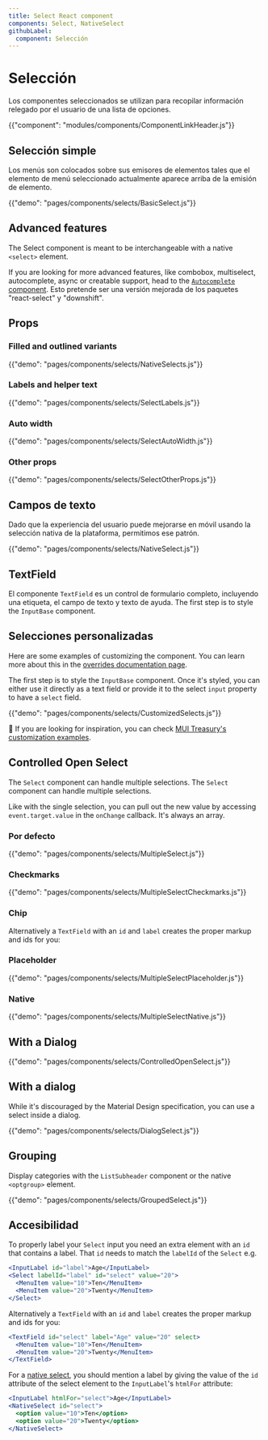 ```yaml
---
title: Select React component
components: Select, NativeSelect
githubLabel:
  component: Selección
---
```


# Selección

<p class="description">Los componentes seleccionados se utilizan para recopilar información relegado por el usuario de una lista de opciones.</p>

{{"component": "modules/components/ComponentLinkHeader.js"}}

## Selección simple

Los menús son colocados sobre sus emisores de elementos tales que el elemento de menú seleccionado actualmente aparece arriba de la emisión de elemento.

{{"demo": "pages/components/selects/BasicSelect.js"}}

## Advanced features

The Select component is meant to be interchangeable with a native `<select>` element.

If you are looking for more advanced features, like combobox, multiselect, autocomplete, async or creatable support, head to the [`Autocomplete` component](/components/autocomplete/). Esto pretende ser una versión mejorada de los paquetes "react-select" y "downshift".

## Props

### Filled and outlined variants

{{"demo": "pages/components/selects/NativeSelects.js"}}

### Labels and helper text

{{"demo": "pages/components/selects/SelectLabels.js"}}

### Auto width

{{"demo": "pages/components/selects/SelectAutoWidth.js"}}

### Other props

{{"demo": "pages/components/selects/SelectOtherProps.js"}}

## Campos de texto

Dado que la experiencia del usuario puede mejorarse en móvil usando la selección nativa de la plataforma, permitimos ese patrón.

{{"demo": "pages/components/selects/NativeSelect.js"}}

## TextField

El componente `TextField` es un control de formulario completo, incluyendo una etiqueta, el campo de texto y texto de ayuda. The first step is to style the `InputBase` component.

## Selecciones personalizadas

Here are some examples of customizing the component. You can learn more about this in the [overrides documentation page](/customization/components/).

The first step is to style the `InputBase` component. Once it's styled, you can either use it directly as a text field or provide it to the select `input` property to have a `select` field.

{{"demo": "pages/components/selects/CustomizedSelects.js"}}

🎨 If you are looking for inspiration, you can check [MUI Treasury's customization examples](https://mui-treasury.com/styles/select).

## Controlled Open Select

The `Select` component can handle multiple selections. The `Select` component can handle multiple selections.

Like with the single selection, you can pull out the new value by accessing `event.target.value` in the `onChange` callback. It's always an array.

### Por defecto

{{"demo": "pages/components/selects/MultipleSelect.js"}}

### Checkmarks

{{"demo": "pages/components/selects/MultipleSelectCheckmarks.js"}}

### Chip

Alternatively a `TextField` with an `id` and `label` creates the proper markup and ids for you:

### Placeholder

{{"demo": "pages/components/selects/MultipleSelectPlaceholder.js"}}

### Native

{{"demo": "pages/components/selects/MultipleSelectNative.js"}}

## With a Dialog

{{"demo": "pages/components/selects/ControlledOpenSelect.js"}}

## With a dialog

While it's discouraged by the Material Design specification, you can use a select inside a dialog.

{{"demo": "pages/components/selects/DialogSelect.js"}}

## Grouping

Display categories with the `ListSubheader` component or the native `<optgroup>` element.

{{"demo": "pages/components/selects/GroupedSelect.js"}}

## Accesibilidad

To properly label your `Select` input you need an extra element with an `id` that contains a label. That `id` needs to match the `labelId` of the `Select` e.g.

```jsx
<InputLabel id="label">Age</InputLabel>
<Select labelId="label" id="select" value="20">
  <MenuItem value="10">Ten</MenuItem>
  <MenuItem value="20">Twenty</MenuItem>
</Select>
```

Alternatively a `TextField` with an `id` and `label` creates the proper markup and ids for you:

```jsx
<TextField id="select" label="Age" value="20" select>
  <MenuItem value="10">Ten</MenuItem>
  <MenuItem value="20">Twenty</MenuItem>
</TextField>
```

For a [native select](#native-select), you should mention a label by giving the value of the `id` attribute of the select element to the `InputLabel`'s `htmlFor` attribute:

```jsx
<InputLabel htmlFor="select">Age</InputLabel>
<NativeSelect id="select">
  <option value="10">Ten</option>
  <option value="20">Twenty</option>
</NativeSelect>
```
